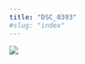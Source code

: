 ```yaml
---
title: "DSC_0393"
#slug: "index"
---
```


[![](/wp-content/2015/05/DSC_0393-300x201.jpg)](/wp-content/2015/05/DSC_0393.jpg)